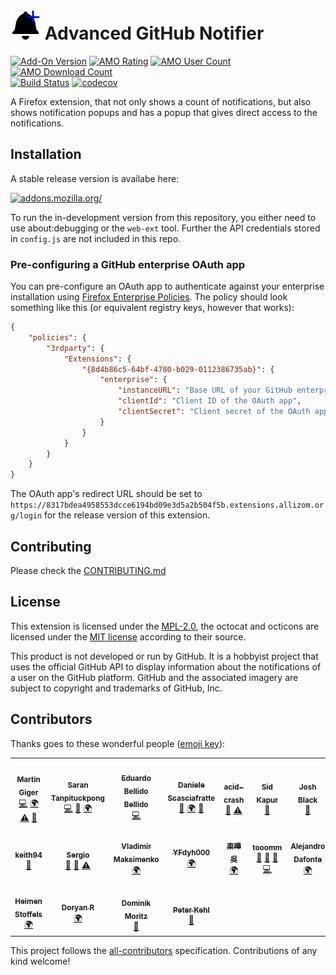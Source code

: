 # ![](images/icon-48.png) Advanced GitHub Notifier

[![Add-On Version](https://img.shields.io/amo/v/advanced-github-notifier.svg)](https://addons.mozilla.org/addon/advanced-github-notifier/?src=external-ghversion) [![AMO Rating](https://img.shields.io/amo/stars/advanced-github-notifier.svg)](https://addons.mozilla.org/addon/advanced-github-notifier/?src=external-ghrating) [![AMO User Count](https://img.shields.io/amo/users/advanced-github-notifier.svg)](https://addons.mozilla.org/addon/advanced-github-notifier/?src=external-ghusers) [![AMO Download Count](https://img.shields.io/amo/d/advanced-github-notifier.svg)](https://addons.mozilla.org/addon/advanced-github-notifier/?src=external-ghdownloads)<br>
[![Build Status](https://travis-ci.com/freaktechnik/advanced-github-notifier.svg?branch=master)](https://travis-ci.com/freaktechnik/advanced-github-notifier)    [![codecov](https://codecov.io/gh/freaktechnik/advanced-github-notifier/branch/master/graph/badge.svg)](https://codecov.io/gh/freaktechnik/advanced-github-notifier)

A Firefox extension, that not only shows a count of notifications, but also
shows notification popups and has a popup that gives direct access to the
notifications.

## Installation

A stable release version is availabe here:

[![addons.mozilla.org/](https://addons.cdn.mozilla.net/static/img/addons-buttons/AMO-button_2.png)](https://addons.mozilla.org/addon/advanced-github-notifier/?src=external-ghreadme)

To run the in-development version from this repository, you either need to use
about:debugging or the `web-ext` tool. Further the API credentials stored in `config.js` are not
included in this repo.

### Pre-configuring a GitHub enterprise OAuth app

You can pre-configure an OAuth app to authenticate against your enterprise installation using [Firefox Enterprise Policies](https://support.mozilla.org/en-US/kb/enforcing-policies-firefox-enterprise). The policy should look something like this (or equivalent registry keys, however that works):

```json
{
    "policies": {
        "3rdparty": {
            "Extensions": {
                "{8d4b86c5-64bf-4780-b029-0112386735ab}": {
                    "enterprise": {
                        "instanceURL": "Base URL of your GitHub enterprise instance (HTTPS only)",
                        "clientId": "Client ID of the OAuth app",
                        "clientSecret": "Client secret of the OAuth app"
                    }
                }
            }
        }
    }
}
```

The OAuth app's redirect URL should be set to `https://8317bdea4958553dcce6194bd09e3d5a2b504f5b.extensions.allizom.org/login` for the release version of this extension.

## Contributing

Please check the [CONTRIBUTING.md](CONTRIBUTING.md)

## License

This extension is licensed under the [MPL-2.0](LICENSE), the octocat and octicons
are licensed under the [MIT license](images/LICENSE) according to their source.

This product is not developed or run by GitHub. It is a hobbyist project that
uses the official GitHub API to display information about the notifications
of a user on the GitHub platform. GitHub and the associated imagery are subject
to copyright and trademarks of GitHub, Inc.

## Contributors

Thanks goes to these wonderful people ([emoji key](https://github.com/kentcdodds/all-contributors#emoji-key)):

<!-- ALL-CONTRIBUTORS-LIST:START - Do not remove or modify this section -->
<!-- prettier-ignore-start -->
<!-- markdownlint-disable -->
<table>
    <tr>
        <td align="center"><a href="https://humanoids.be"><img src="https://avatars0.githubusercontent.com/u/640949?v=4?s=100" width="100px;" alt=""/><br /><sub><b>Martin Giger</b></sub></a><br /><a href="https://github.com/freaktechnik/advanced-github-notifier/commits?author=freaktechnik" title="Code">💻</a> <a href="https://www.transifex.com/freaktechnik/advanced-github-notifier/dashboard/" title="Translation">🌍</a> <a href="https://github.com/freaktechnik/advanced-github-notifier/commits?author=freaktechnik" title="Tests">⚠️</a> <a href="https://github.com/freaktechnik/advanced-github-notifier/commits?author=freaktechnik" title="Documentation">📖</a></td>
        <td align="center"><a href="https://www.google.com/+SaranTanpituckpong"><img src="https://avatars3.githubusercontent.com/u/4688092?v=4?s=100" width="100px;" alt=""/><br /><sub><b>Saran Tanpituckpong</b></sub></a><br /><a href="https://github.com/freaktechnik/advanced-github-notifier/commits?author=gluons" title="Code">💻</a> <a href="https://github.com/freaktechnik/advanced-github-notifier/issues?q=author%3Agluons" title="Bug reports">🐛</a> <a href="https://www.transifex.com/freaktechnik/advanced-github-notifier/dashboard/" title="Translation">🌍</a></td>
        <td align="center"><a href="https://edubxb.net"><img src="https://avatars1.githubusercontent.com/u/1192339?v=4?s=100" width="100px;" alt=""/><br /><sub><b>Eduardo Bellido Bellido</b></sub></a><br /><a href="https://github.com/freaktechnik/advanced-github-notifier/commits?author=edubxb" title="Code">💻</a></td>
        <td align="center"><a href="https://daniele.tech"><img src="https://avatars2.githubusercontent.com/u/403283?v=4?s=100" width="100px;" alt=""/><br /><sub><b>Daniele Scasciafratte</b></sub></a><br /><a href="https://github.com/freaktechnik/advanced-github-notifier/issues?q=author%3AMte90" title="Bug reports">🐛</a> <a href="https://www.transifex.com/freaktechnik/advanced-github-notifier/dashboard/" title="Translation">🌍</a> <a href="#ideas-Mte90" title="Ideas, Planning, & Feedback">🤔</a></td>
        <td align="center"><a href="https://github.com/Acid-Crash"><img src="https://avatars3.githubusercontent.com/u/32600318?v=4?s=100" width="100px;" alt=""/><br /><sub><b>acid-crash</b></sub></a><br /><a href="https://github.com/freaktechnik/advanced-github-notifier/issues?q=author%3AAcid-Crash" title="Bug reports">🐛</a> <a href="https://github.com/freaktechnik/advanced-github-notifier/commits?author=Acid-Crash" title="Tests">⚠️</a></td>
        <td align="center"><a href="http://sid-kap.github.io"><img src="https://avatars0.githubusercontent.com/u/6425077?v=4?s=100" width="100px;" alt=""/><br /><sub><b>Sid Kapur</b></sub></a><br /><a href="https://github.com/freaktechnik/advanced-github-notifier/issues?q=author%3Asid-kap" title="Bug reports">🐛</a></td>
        <td align="center"><a href="http://raskchanky.com"><img src="https://avatars1.githubusercontent.com/u/947?v=4?s=100" width="100px;" alt=""/><br /><sub><b>Josh Black</b></sub></a><br /><a href="#ideas-raskchanky" title="Ideas, Planning, & Feedback">🤔</a></td>
    </tr>
    <tr>
        <td align="center"><a href="https://github.com/Keith94"><img src="https://avatars3.githubusercontent.com/u/5490615?v=4?s=100" width="100px;" alt=""/><br /><sub><b>keith94</b></sub></a><br /><a href="#ideas-Keith94" title="Ideas, Planning, & Feedback">🤔</a></td>
        <td align="center"><a href="https://github.com/sergioc"><img src="https://avatars1.githubusercontent.com/u/493451?v=4?s=100" width="100px;" alt=""/><br /><sub><b>Sergio</b></sub></a><br /><a href="https://github.com/freaktechnik/advanced-github-notifier/issues?q=author%3Asergioc" title="Bug reports">🐛</a> <a href="#ideas-sergioc" title="Ideas, Planning, & Feedback">🤔</a> <a href="https://github.com/freaktechnik/advanced-github-notifier/commits?author=sergioc" title="Tests">⚠️</a></td>
        <td align="center"><a href="https://www.transifex.com/user/profile/vl.maksime/"><img src="https://secure.gravatar.com/avatar/4feb84897d4178746e4b0a63a79a7dff?s=100&d=identicon?s=100" width="100px;" alt=""/><br /><sub><b>Vladimir Maksimenko</b></sub></a><br /><a href="https://www.transifex.com/freaktechnik/advanced-github-notifier/dashboard/" title="Translation">🌍</a></td>
        <td align="center"><a href="http://wiki.mozilla.org/User:YFdyh000"><img src="https://avatars0.githubusercontent.com/u/1769875?v=4?s=100" width="100px;" alt=""/><br /><sub><b>YFdyh000</b></sub></a><br /><a href="https://www.transifex.com/freaktechnik/advanced-github-notifier/dashboard/" title="Translation">🌍</a></td>
        <td align="center"><a href="https://www.transifex.com/user/profile/tw0517tw/"><img src="https://secure.gravatar.com/avatar/5ede715d039ef2ff3e747ae6ce2a9ff5?s=100&d=identicon?s=100" width="100px;" alt=""/><br /><sub><b>東曄 吳</b></sub></a><br /><a href="https://www.transifex.com/freaktechnik/advanced-github-notifier/dashboard/" title="Translation">🌍</a></td>
        <td align="center"><a href="https://github.com/tooomm"><img src="https://avatars1.githubusercontent.com/u/9874850?v=4?s=100" width="100px;" alt=""/><br /><sub><b>tooomm</b></sub></a><br /><a href="https://github.com/freaktechnik/advanced-github-notifier/commits?author=tooomm" title="Documentation">📖</a> <a href="https://github.com/freaktechnik/advanced-github-notifier/issues?q=author%3Atooomm" title="Bug reports">🐛</a> <a href="#ideas-tooomm" title="Ideas, Planning, & Feedback">🤔</a> <a href="https://github.com/freaktechnik/advanced-github-notifier/commits?author=tooomm" title="Code">💻</a></td>
        <td align="center"><a href="https://www.transifex.com/user/profile/AlexDafonte/"><img src="https://secure.gravatar.com/avatar/0598a2be942c96cbc8fe77232d95389d?s=128&d=identicon?s=100" width="100px;" alt=""/><br /><sub><b>Alejandro Dafonte</b></sub></a><br /><a href="https://www.transifex.com/freaktechnik/advanced-github-notifier/dashboard/" title="Translation">🌍</a></td>
    </tr>
    <tr>
        <td align="center"><a href="https://github.com/Vistaus"><img src="https://avatars1.githubusercontent.com/u/1716229?v=4?s=100" width="100px;" alt=""/><br /><sub><b>Heimen Stoffels</b></sub></a><br /><a href="https://www.transifex.com/freaktechnik/advanced-github-notifier/dashboard/" title="Translation">🌍</a></td>
        <td align="center"><a href="https://www.transifex.com/user/profile/Doryan/"><img src="https://secure.gravatar.com/avatar/22de3450962f68fefa85cfe4d65148e7?s=128&d=identicon?s=100" width="100px;" alt=""/><br /><sub><b>Doryan R</b></sub></a><br /><a href="https://www.transifex.com/freaktechnik/advanced-github-notifier/dashboard/" title="Translation">🌍</a></td>
        <td align="center"><a href="https://www.domoritz.de"><img src="https://avatars2.githubusercontent.com/u/589034?v=4?s=100" width="100px;" alt=""/><br /><sub><b>Dominik Moritz</b></sub></a><br /><a href="#ideas-domoritz" title="Ideas, Planning, & Feedback">🤔</a></td>
        <td align="center"><a href="https://www.linkedin.com/in/PeterKehl"><img src="https://avatars.githubusercontent.com/u/4270240?v=4?s=100" width="100px;" alt=""/><br /><sub><b>Peter Kehl</b></sub></a><br /><a href="https://github.com/freaktechnik/advanced-github-notifier/issues?q=author%3Apeter-kehl" title="Bug reports">🐛</a></td>
    </tr>
</table>

<!-- markdownlint-restore -->
<!-- prettier-ignore-end -->

<!-- ALL-CONTRIBUTORS-LIST:END -->

This project follows the [all-contributors](https://github.com/kentcdodds/all-contributors) specification. Contributions of any kind welcome!
